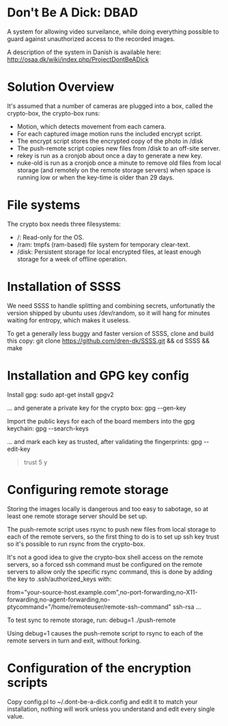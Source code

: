 Don't Be A Dick: DBAD
=====================

A system for allowing video surveilance, while doing everything possible to
guard against unauthorized access to the recorded images.

A description of the system in Danish is available here:
http://osaa.dk/wiki/index.php/ProjectDontBeADick

Solution Overview
=================

It's assumed that a number of cameras are plugged into a box, called the crypto-box,
the crypto-box runs:

* Motion, which detects movement from each camera.
* For each captured image motion runs the included encrypt script.
* The encrypt script stores the encrypted copy of the photo in /disk
* The push-remote script copies new files from /disk to an off-site server.
* rekey is run as a cronjob about once a day to generate a new key.
* nuke-old is run as a cronjob once a minute to remove old files from local storage (and remotely on the remote storage servers) when space is running low or when the key-time is older than 29 days.


File systems
============

The crypto box needs three filesystems:

* /: Read-only for the OS.
* /ram: tmpfs (ram-based) file system for temporary clear-text.
* /disk: Persistent storage for local encrypted files, at least enough storage for a week of offline operation.  



Installation of SSSS
====================

We need SSSS to handle splitting and combining secrets, unfortunatly
the version shipped by ubuntu uses /dev/random, so it will hang for minutes
waiting for entropy, which makes it useless.

To get a generally less buggy and faster version of SSSS, clone and build this copy:
git clone https://github.com/dren-dk/SSSS.git && cd SSSS && make


Installation and GPG key config
===============================

Install gpg:
 sudo apt-get install gpgv2

...  and generate a private key for the crypto box:
 gpg --gen-key


Import the public keys for each of the board members into the gpg keychain:
 gpg --search-keys <email>

... and mark each key as trusted, after validating the fingerprints:
 gpg --edit-key <email>
  > trust
  > 5
  > y


Configuring remote storage
==========================

Storing the images locally is dangerous and too easy to sabotage, so at least one
remote storage server should be set up.

The push-remote script uses rsync to push new files from local storage to each of
the remote servers, so the first thing to do is to set up ssh key trust so
it's possible to run rsync from the crypto-box.

It's not a good idea to give the crypto-box shell access on the remote servers,
so a forced ssh command must be configured on the remote servers to allow only
the specific rsync command, this is done by adding the key to .ssh/authorized_keys with:

from="your-source-host.example.com",no-port-forwarding,no-X11-forwarding,no-agent-forwarding,no-ptycommand="/home/remoteuser/remote-ssh-command" ssh-rsa ... 

To test sync to remote storage, run:
debug=1 ./push-remote

Using debug=1 causes the push-remote script to rsync to each of the remote servers in turn and exit, without forking.


Configuration of the encryption scripts
=======================================
 
Copy config.pl to ~/.dont-be-a-dick.config and edit it to match your installation,
nothing will work unless you understand and edit every single value.

